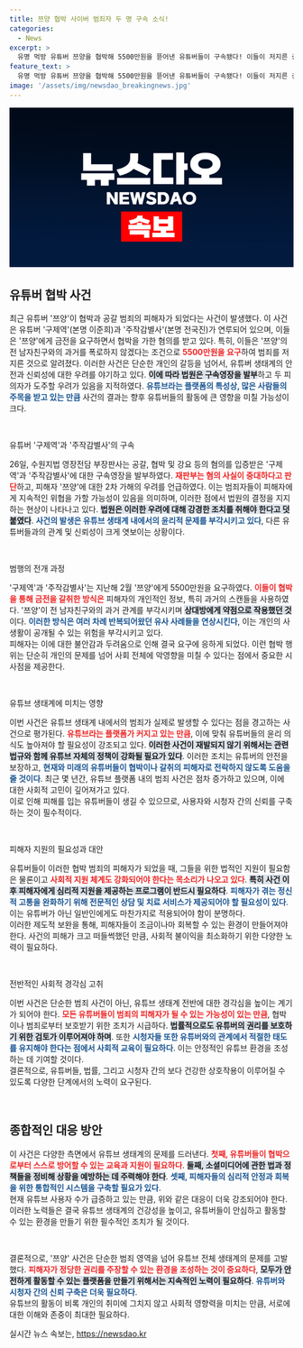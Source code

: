 ```yaml
---
title: 쯔양 협박 사이버 범죄자 두 명 구속 소식!
categories:
  - News
excerpt: >
  유명 먹방 유튜버 쯔양을 협박해 5500만원을 뜯어낸 유튜버들이 구속됐다! 이들이 저지른 충격적인 범죄의 전말과 향후 재판 절차는? 클릭으로 확인하세요!
feature_text: >
  유명 먹방 유튜버 쯔양을 협박해 5500만원을 뜯어낸 유튜버들이 구속됐다! 이들이 저지른 충격적인 범죄의 전말과 향후 재판 절차는? 클릭으로 확인하세요!
image: '/assets/img/newsdao_breakingnews.jpg'
---
```


<p><img src="/assets/img/newsdao_breakingnews.jpg" alt="ontimetimes 속보" /></p>

<h2 data-ke-size="size26">유튜버 협박 사건</h2>

<p data-ke-size="size16">최근 유튜버 '쯔양'이 협박과 공갈 범죄의 피해자가 되었다는 사건이 발생했다. 이 사건은 유튜버 '구제역'(본명 이준희)과 '주작감별사'(본명 전국진)가 연루되어 있으며, 이들은 '쯔양'에게 금전을 요구하면서 협박을 가한 혐의를 받고 있다. 특히, 이들은 '쯔양'의 전 남자친구와의 과거를 폭로하지 않겠다는 조건으로 <b><span style="color: #ee2323;">5500만원을 요구</span></b>하여 범죄를 저지른 것으로 알려졌다. 이러한 사건은 단순한 개인의 갈등을 넘어서, 유튜버 생태계의 안전과 신뢰성에 대한 우려를 야기하고 있다. <b><span style="background-color: #21538527;">이에 따라 법원은 구속영장을 발부</span></b>하고 두 피의자가 도주할 우려가 있음을 지적하였다. <b><span style="color: #1a5490;">유튜브라는 플랫폼의 특성상, 많은 사람들의 주목을 받고 있는 만큼</span></b> 사건의 결과는 향후 유튜버들의 활동에 큰 영향을 미칠 가능성이 크다.</p>

<p data-ke-size="size16">&nbsp;</p>

<p>유튜버 '구제역'과 '주작감별사'의 구속</p>

<p data-ke-size="size16">26일, 수원지법 영장전담 부장판사는 공갈, 협박 및 강요 등의 혐의를 입증받은 '구제역'과 '주작감별사'에 대한 구속영장을 발부하였다. <b><span style="color: #ee2323;">재판부는 혐의 사실이 중대하다고 판단</span></b>하고, 피해자 '쯔양'에 대한 2차 가해의 우려를 언급하였다. 이는 범죄자들이 피해자에게 지속적인 위협을 가할 가능성이 있음을 의미하며, 이러한 점에서 법원의 결정을 지지하는 현상이 나타나고 있다. <b><span style="background-color: #21538527;">법원은 이러한 우려에 대해 강경한 조치를 취해야 한다고 덧붙였다</span></b>. <b><span style="color: #1a5490;">사건의 발생은 유튜브 생태계 내에서의 윤리적 문제를 부각시키고 있다</span></b>, 다른 유튜버들과의 관계 및 신뢰성이 크게 엿보이는 상황이다.</p>

<p data-ke-size="size16">&nbsp;</p>

<p>범행의 전개 과정</p>

<p data-ke-size="size16">'구제역'과 '주작감별사'는 지난해 2월 '쯔양'에게 5500만원을 요구하였다. <b><span style="color: #ee2323;">이들이 협박을 통해 금전을 갈취한 방식은</span></b> 피해자의 개인적인 정보, 특히 과거의 스캔들을 사용하였다. '쯔양'이 전 남자친구와의 과거 관계를 부각시키며 <b><span style="background-color: #21538527;">상대방에게 약점으로 작용했던 것</span></b>이다. <b><span style="color: #1a5490;">이러한 방식은 여러 차례 반복되어왔던 유사 사례들을 연상시킨다</span></b>,  이는 개인의 사생활이 공개될 수 있는 위험을 부각시키고 있다. <br> 피해자는 이에 대한 불안감과 두려움으로 인해 결국 요구에 응하게 되었다. 이런 협박 행위는 단순히 개인의 문제를 넘어 사회 전체에 악영향을 미칠 수 있다는 점에서 중요한 시사점을 제공한다.</p>

<p data-ke-size="size16">&nbsp;</p>

<p>유튜브 생태계에 미치는 영향</p>

<p data-ke-size="size16">이번 사건은 유튜브 생태계 내에서의 범죄가 실제로 발생할 수 있다는 점을 경고하는 사건으로 평가된다. <b><span style="color: #ee2323;">유튜브라는 플랫폼가 커지고 있는 만큼</span></b>, 이에 맞춰 유튜버들의 윤리 의식도 높아져야 할 필요성이 강조되고 있다. <b><span style="background-color: #21538527;">이러한 사건이 재발되지 않기 위해서는 관련 법규와 함께 유튜브 자체의 정책이 강화될 필요가 있다</span></b>.  이러한 조치는 유튜버의 안전을 보장하고, <b><span style="color: #1a5490;">현재와 미래의 유튜버들이 협박이나 갈취의 피해자로 전락하지 않도록 도움을 줄 것이다</span></b>. 최근 몇 년간, 유튜브 플랫폼 내의 범죄 사건은 점차 증가하고 있으며, 이에 대한 사회적 고민이 깊어져가고 있다. <br> 이로 인해 피해를 입는 유튜버들이 생길 수 있으므로, 사용자와 시청자 간의 신뢰를 구축하는 것이 필수적이다.</p>

<p data-ke-size="size16">&nbsp;</p>

<p>피해자 지원의 필요성과 대안</p>

<p data-ke-size="size16">유튜버들이 이러한 협박 범죄의 피해자가 되었을 때, 그들을 위한 법적인 지원이 필요함은 물론이고 <b><span style="color: #ee2323;">사회적 지원 체계도 강화되어야 한다는 목소리가 나오고 있다</span></b>. <b><span style="background-color: #21538527;">특히 사건 이후 피해자에게 심리적 지원을 제공하는 프로그램이 반드시 필요하다</span></b>. <b><span style="color: #1a5490;">피해자가 겪는 정신적 고통을 완화하기 위해 전문적인 상담 및 치료 서비스가 제공되어야 할 필요성이 있다</span></b>. 이는 유튜버가 아닌 일반인에게도 마찬가지로 적용되어야 함이 분명하다. <br> 이러한 제도적 보완을 통해, 피해자들이 조금이나마 회복할 수 있는 환경이 만들어져야 한다. 사건의 피해가 크고 떠들썩했던 만큼, 사회적 불이익을 최소화하기 위한 다양한 노력이 필요하다.</p>

<p data-ke-size="size16">&nbsp;</p>

<p>전반적인 사회적 경각심 고취</p>

<p data-ke-size="size16">이번 사건은 단순한 범죄 사건이 아닌, 유튜브 생태계 전반에 대한 경각심을 높이는 계기가 되어야 한다. <b><span style="color: #ee2323;">모든 유튜버들이 범죄의 피해자가 될 수 있는 가능성이 있는 만큼</span></b>, 협박이나 범죄로부터 보호받기 위한 조치가 시급하다. <b><span style="background-color: #21538527;">법률적으로도 유튜버의 권리를 보호하기 위한 검토가 이루어져야 하며</span></b>. 또한 <b><span style="color: #1a5490;">시청자들 또한 유튜버와의 관계에서 적절한 태도를 유지해야 한다는 점에서 사회적 교육이 필요하다</span></b>.  이는 안정적인 유튜브 환경을 조성하는 데 기여할 것이다. <br> 결론적으로, 유튜버들, 법률, 그리고 시청자 간의 보다 건강한 상호작용이 이루어질 수 있도록 다양한 단계에서의 노력이 요구된다.</p>

<p data-ke-size="size16">&nbsp;</p>

<h2 data-ke-size="size26">종합적인 대응 방안</h2>

<p data-ke-size="size16">이 사건은 다양한 측면에서 유튜브 생태계의 문제를 드러낸다. <b><span style="color: #ee2323;">첫째, 유튜버들이 협박으로부터 스스로 방어할 수 있는 교육과 지원이 필요하다</span></b>. <b><span style="background-color: #21538527;">둘째, 소셜미디어에 관한 법과 정책들을 정비해 상황을 예방하는 데 주력해야 한다</span></b>. <b><span style="color: #1a5490;">셋째, 피해자들의 심리적 안정과 회복을 위한 통합적인 시스템을 구축할 필요가 있다</span></b>. <br> 현재 유튜브 사용자 수가 급증하고 있는 만큼, 위와 같은 대응이 더욱 강조되어야 한다. 이러한 노력들은 결국 유튜브 생태계의 건강성을 높이고, 유튜버들이 안심하고 활동할 수 있는 환경을 만들기 위한 필수적인 조치가 될 것이다.</p>

<p data-ke-size="size16">&nbsp;</p>

<p>결론적으로, '쯔양' 사건은 단순한 범죄 영역을 넘어 유튜브 전체 생태계의 문제를 고발했다. <b><span style="color: #ee2323;">피해자가 정당한 권리를 주장할 수 있는 환경을 조성하는 것이 중요하다</span></b>, <b><span style="background-color: #21538527;">모두가 안전하게 활동할 수 있는 플랫폼을 만들기 위해서는 지속적인 노력이 필요하다</span></b>. <b><span style="color: #1a5490;">유튜버와 시청자 간의 신뢰 구축은 더욱 필요하다</span></b>. <br> 유튜브의 활동이 비록 개인의 취미에 그치지 않고 사회적 영향력을 미치는 만큼, 서로에 대한 이해와 존중이 최대한 필요하다. 
</p></p>
실시간 뉴스 속보는, <a href="https://newsdao.kr" rel="dofollow">https://newsdao.kr</a>


